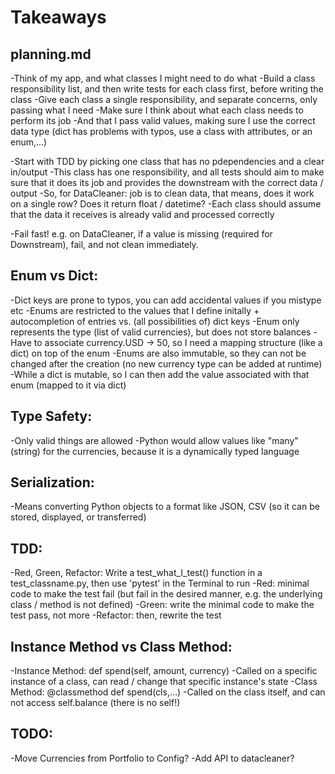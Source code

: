 # Takeaways

## planning.md

-Think of my app, and what classes I might need to do what
-Build a class responsibility list, and then write tests for each class first, before writing the class
-Give each class a single responsibility, and separate concerns, only passing what I need
-Make sure I think about what each class needs to perform its job
-And that I pass valid values, making sure I use the correct data type (dict has problems with typos, use a class with attributes, or an enum,...)

-Start with TDD by picking one class that has no pdependencies and a clear in/output
-This class has one responsibility, and all tests should aim to make sure that it does its job and provides the downstream with the correct data / output
-So, for DataCleaner: job is to clean data, that means, does it work on a single row? Does it return float / datetime?
-Each class should assume that the data it receives is already valid and processed correctly

-Fail fast! e.g. on DataCleaner, if a value is missing (required for Downstream), fail, and not clean immediately.

## Enum vs Dict:

-Dict keys are prone to typos, you can add accidental values if you mistype etc
-Enums are restricted to the values that I define initally + autocompletion of entries vs. (all possibilities of) dict keys
-Enum only represents the type (list of valid currencies), but does not store balances
-Have to associate currency.USD -> 50, so I need a mapping structure (like a dict) on top of the enum
-Enums are also immutable, so they can not be changed after the creation (no new currency type can be added at runtime)
-While a dict is mutable, so I can then add the value associated with that enum (mapped to it via dict)

## Type Safety:

-Only valid things are allowed
-Python would allow values like "many" (string) for the currencies, because it is a dynamically typed language

## Serialization:

-Means converting Python objects to a format like JSON, CSV (so it can be stored, displayed, or transferred)

## TDD:

-Red, Green, Refactor: Write a test_what_I_test() function in a test_classname.py, then use 'pytest' in the Terminal to run
-Red: minimal code to make the test fail (but fail in the desired manner, e.g. the underlying class / method is not defined)
-Green: write the minimal code to make the test pass, not more
-Refactor: then, rewrite the test

## Instance Method vs Class Method:

-Instance Method: def spend(self, amount, currency)
-Called on a specific instance of a class, can read / change that specific instance's state
-Class Method: @classmethod def spend(cls,...)
-Called on the class itself, and can not access self.balance (there is no self!)

## TODO:

-Move Currencies from Portfolio to Config?
-Add API to datacleaner?
